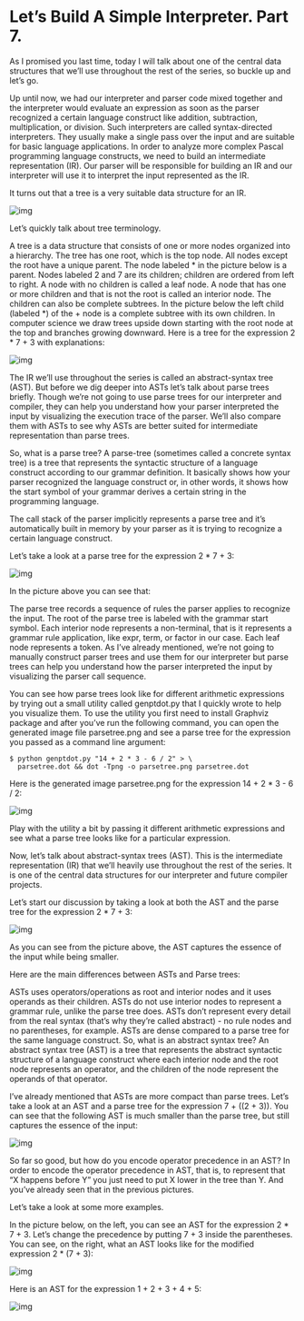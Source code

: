 # Let’s Build A Simple Interpreter. Part 7.

As I promised you last time, today I will talk about one of the central data structures that we’ll use throughout the rest of the series, so buckle up and let’s go.

Up until now, we had our interpreter and parser code mixed together and the interpreter would evaluate an expression as soon as the parser recognized a certain language construct like addition, subtraction, multiplication, or division. Such interpreters are called syntax-directed interpreters. They usually make a single pass over the input and are suitable for basic language applications. In order to analyze more complex Pascal programming language constructs, we need to build an intermediate representation (IR). Our parser will be responsible for building an IR and our interpreter will use it to interpret the input represented as the IR.

It turns out that a tree is a very suitable data structure for an IR.

![img](https://ruslanspivak.com/lsbasi-part7/lsbasi_part7_realtree.png)

Let’s quickly talk about tree terminology.

A tree is a data structure that consists of one or more nodes organized into a hierarchy.
The tree has one root, which is the top node.
All nodes except the root have a unique parent.
The node labeled * in the picture below is a parent. Nodes labeled 2 and 7 are its children; children are ordered from left to right.
A node with no children is called a leaf node.
A node that has one or more children and that is not the root is called an interior node.
The children can also be complete subtrees. In the picture below the left child (labeled *) of the + node is a complete subtree with its own children.
In computer science we draw trees upside down starting with the root node at the top and branches growing downward.
Here is a tree for the expression 2 * 7 + 3 with explanations:

![img](https://ruslanspivak.com/lsbasi-part7/lsbasi_part7_tree_terminology.png)

The IR we’ll use throughout the series is called an abstract-syntax tree (AST). But before we dig deeper into ASTs let’s talk about parse trees briefly. Though we’re not going to use parse trees for our interpreter and compiler, they can help you understand how your parser interpreted the input by visualizing the execution trace of the parser. We’ll also compare them with ASTs to see why ASTs are better suited for intermediate representation than parse trees.

So, what is a parse tree? A parse-tree (sometimes called a concrete syntax tree) is a tree that represents the syntactic structure of a language construct according to our grammar definition. It basically shows how your parser recognized the language construct or, in other words, it shows how the start symbol of your grammar derives a certain string in the programming language.

The call stack of the parser implicitly represents a parse tree and it’s automatically built in memory by your parser as it is trying to recognize a certain language construct.

Let’s take a look at a parse tree for the expression 2 * 7 + 3:

![img](https://ruslanspivak.com/lsbasi-part7/lsbasi_part7_parsetree_01.png)

In the picture above you can see that:

The parse tree records a sequence of rules the parser applies to recognize the input.
The root of the parse tree is labeled with the grammar start symbol.
Each interior node represents a non-terminal, that is it represents a grammar rule application, like expr, term, or factor in our case.
Each leaf node represents a token.
As I’ve already mentioned, we’re not going to manually construct parser trees and use them for our interpreter but parse trees can help you understand how the parser interpreted the input by visualizing the parser call sequence.

You can see how parse trees look like for different arithmetic expressions by trying out a small utility called genptdot.py that I quickly wrote to help you visualize them. To use the utility you first need to install Graphviz package and after you’ve run the following command, you can open the generated image file parsetree.png and see a parse tree for the expression you passed as a command line argument:

    $ python genptdot.py "14 + 2 * 3 - 6 / 2" > \
      parsetree.dot && dot -Tpng -o parsetree.png parsetree.dot
  
Here is the generated image parsetree.png for the expression 14 + 2 * 3 - 6 / 2:

![img](https://ruslanspivak.com/lsbasi-part7/lsbasi_part7_genptdot_01.png)

Play with the utility a bit by passing it different arithmetic expressions and see what a parse tree looks like for a particular expression.

Now, let’s talk about abstract-syntax trees (AST). This is the intermediate representation (IR) that we’ll heavily use throughout the rest of the series. It is one of the central data structures for our interpreter and future compiler projects.

Let’s start our discussion by taking a look at both the AST and the parse tree for the expression 2 * 7 + 3:

![img](https://ruslanspivak.com/lsbasi-part7/lsbasi_part7_ast_01.png)

As you can see from the picture above, the AST captures the essence of the input while being smaller.

Here are the main differences between ASTs and Parse trees:

ASTs uses operators/operations as root and interior nodes and it uses operands as their children.
ASTs do not use interior nodes to represent a grammar rule, unlike the parse tree does.
ASTs don’t represent every detail from the real syntax (that’s why they’re called abstract) - no rule nodes and no parentheses, for example.
ASTs are dense compared to a parse tree for the same language construct.
So, what is an abstract syntax tree? An abstract syntax tree (AST) is a tree that represents the abstract syntactic structure of a language construct where each interior node and the root node represents an operator, and the children of the node represent the operands of that operator.

I’ve already mentioned that ASTs are more compact than parse trees. Let’s take a look at an AST and a parse tree for the expression 7 + ((2 + 3)). You can see that the following AST is much smaller than the parse tree, but still captures the essence of the input:

![img](https://ruslanspivak.com/lsbasi-part7/lsbasi_part7_ast_02.png)

So far so good, but how do you encode operator precedence in an AST? In order to encode the operator precedence in AST, that is, to represent that “X happens before Y” you just need to put X lower in the tree than Y. And you’ve already seen that in the previous pictures.

Let’s take a look at some more examples.

In the picture below, on the left, you can see an AST for the expression 2 * 7 + 3. Let’s change the precedence by putting 7 + 3 inside the parentheses. You can see, on the right, what an AST looks like for the modified expression 2 * (7 + 3):

![img](https://ruslanspivak.com/lsbasi-part7/lsbasi_part7_astprecedence_01.png)

Here is an AST for the expression 1 + 2 + 3 + 4 + 5:

![img](https://ruslanspivak.com/lsbasi-part7/lsbasi_part7_astprecedence_02.png)

